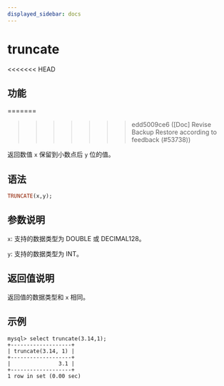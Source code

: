 ```yaml
---
displayed_sidebar: docs
---
```


# truncate

<<<<<<< HEAD
## 功能
=======

>>>>>>> edd5009ce6 ([Doc] Revise Backup Restore according to feedback (#53738))

返回数值 `x` 保留到小数点后 `y` 位的值。

## 语法

```Haskell
TRUNCATE(x,y);
```

## 参数说明

`x`: 支持的数据类型为 DOUBLE 或 DECIMAL128。

`y`: 支持的数据类型为 INT。

## 返回值说明

返回值的数据类型和 `x` 相同。

## 示例

```Plain Text
mysql> select truncate(3.14,1);
+-------------------+
| truncate(3.14, 1) |
+-------------------+
|               3.1 |
+-------------------+
1 row in set (0.00 sec)
```
